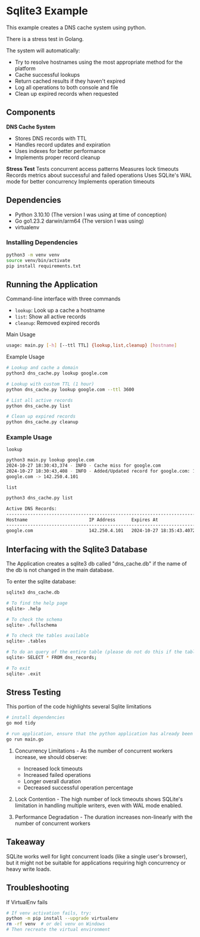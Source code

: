 # Sqlite3 Example

This example creates a DNS cache system using python.

There is a stress test in Golang.

The system will automatically:

- Try to resolve hostnames using the most appropriate method for the platform
- Cache successful lookups
- Return cached results if they haven't expired
- Log all operations to both console and file
- Clean up expired records when requested

## Components

**DNS Cache System**

- Stores DNS records with TTL
- Handles record updates and expiration
- Uses indexes for better performance
- Implements proper record cleanup

**Stress Test**
Tests concurrent access patterns
Measures lock timeouts
Records metrics about successful and failed operations
Uses SQLite's WAL mode for better concurrency
Implements operation timeouts

## Dependencies

- Python 3.10.10 (The version I was using at time of conception)
- Go go1.23.2 darwin/arm64 (The version I was using)
- virtualenv

### Installing Dependencies

```bash
python3 -m venv venv
source venv/bin/activate
pip install requirements.txt
```

## Running the Application

Command-line interface with three commands

- `lookup`: Look up a cache a hostname
- `list`: Show all active records
- `cleanup`: Removed expired records

Main Usage

```bash
usage: main.py [-h] [--ttl TTL] {lookup,list,cleanup} [hostname]
```

Example Usage

```bash
# Lookup and cache a domain
python3 dns_cache.py lookup google.com

# Lookup with custom TTL (1 hour)
python dns_cache.py lookup google.com --ttl 3600

# List all active records
python dns_cache.py list

# Clean up expired records
python dns_cache.py cleanup
```

### Example Usage

`lookup`

```bash
python3 main.py lookup google.com                                                                                 ─╯
2024-10-27 18:30:43,374 - INFO - Cache miss for google.com
2024-10-27 18:30:43,408 - INFO - Added/Updated record for google.com: 142.250.4.101
google.com -> 142.250.4.101
```

`list`

```bash
python3 dns_cache.py list                                                                                         ─╯

Active DNS Records:
--------------------------------------------------------------------------------
Hostname                       IP Address      Expires At               
--------------------------------------------------------------------------------
google.com                     142.250.4.101   2024-10-27 18:35:43.407262
```

## Interfacing with the Sqlite3 Database

The Application creates a sqlite3 db called "dns_cache.db" if the name of the db is not changed in the main database.

To enter the sqlite database:

```bash
sqlite3 dns_cache.db

# To find the help page
sqlite> .help

# To check the schema
sqlite> .fullschema

# To check the tables available
sqlite> .tables

# To do an query of the entire table (please do not do this if the table is very large)
sqlite> SELECT * FROM dns_records;

# To exit
sqlite> .exit
```

## Stress Testing

This portion of the code highlights several Sqlite limitations

```bash
# install dependencies
go mod tidy

# run application, ensure that the python application has already been ran first (so that the db is created)
go run main.go
```

1. Concurrency Limitations - As the number of concurrent workers increase, we should observe:

   - Increased lock timeouts
   - Increased failed operations
   - Longer overall duration
   - Decreased successful operation percentage

2. Lock Contention - The high number of lock timeouts shows SQLite's limitation in handling multiple writers, even with WAL mode enabled.

3. Performance Degradation - The duration increases non-linearly with the number of concurrent workers

## Takeaway

SQLite works well for light concurrent loads (like a single user's browser), but it might not be suitable for applications requiring high concurrency or heavy write loads.

## Troubleshooting

If VirtualEnv fails

```bash
# If venv activation fails, try:
python -m pip install --upgrade virtualenv
rm -rf venv  # or del venv on Windows
# Then recreate the virtual environment
```